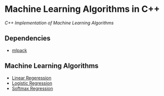 # Machine Learning Algorithms in C++
*C++ Implementation of Machine Learning Algorithms*
## Dependencies
* [mlpack](https://www.mlpack.org/)
## Machine Learning Algorithms
* [Linear Regeression](LinearRegression)
* [Logistic Regression](LogisticRegression)
* [Softmax Regression](SoftmaxRegression)